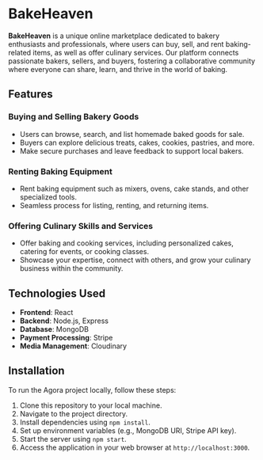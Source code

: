 # BakeHeaven

**BakeHeaven** is a unique online marketplace dedicated to bakery enthusiasts and professionals, where users can buy, sell, and rent baking-related items, as well as offer culinary services. Our platform connects passionate bakers, sellers, and buyers, fostering a collaborative community where everyone can share, learn, and thrive in the world of baking.

## Features

### Buying and Selling Bakery Goods
- Users can browse, search, and list homemade baked goods for sale.
- Buyers can explore delicious treats, cakes, cookies, pastries, and more.
- Make secure purchases and leave feedback to support local bakers.

### Renting Baking Equipment
- Rent baking equipment such as mixers, ovens, cake stands, and other specialized tools.
- Seamless process for listing, renting, and returning items.

### Offering Culinary Skills and Services
- Offer baking and cooking services, including personalized cakes, catering for events, or cooking classes.
- Showcase your expertise, connect with others, and grow your culinary business within the community.


## Technologies Used
- **Frontend**: React
- **Backend**: Node.js, Express
- **Database**: MongoDB
- **Payment Processing**: Stripe
- **Media Management**: Cloudinary

## Installation
To run the Agora project locally, follow these steps:
1. Clone this repository to your local machine.
2. Navigate to the project directory.
3. Install dependencies using `npm install`.
4. Set up environment variables (e.g., MongoDB URI, Stripe API key).
5. Start the server using `npm start`.
6. Access the application in your web browser at `http://localhost:3000`.


